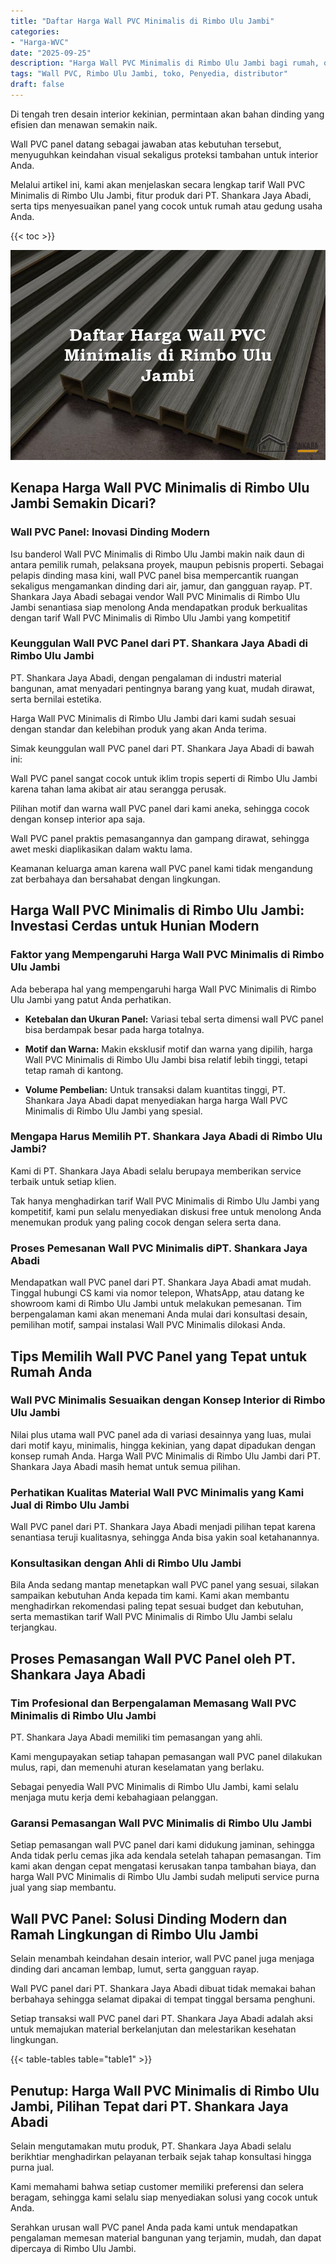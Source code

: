 ```yaml
---
title: "Daftar Harga Wall PVC Minimalis di Rimbo Ulu Jambi"
categories: 
- "Harga-WVC"
date: "2025-09-25"
description: "Harga Wall PVC Minimalis di Rimbo Ulu Jambi bagi rumah, office, serta ritel. Produk berkualitas, beragam motif, pilihan warna elegan, dengan jasa pemasangan ditangani oleh tenaga ahli profesional serta garansi resmi!|Jasa penyediaan Wall PVC Minimalis di Rimbo Ulu Jambi untuk keperluan hunian, perkantoran, atau toko, beserta panel berkualitas dan penempatan oleh tim berpengalaman serta jaminan resmi.|Pilihan Wall PVC Minimalis di Rimbo Ulu Jambi yang andal untuk hunian, kantor, dan toko, bersama produk unggulan dan penempatan dikerjakan oleh teknisi profesional dan kepastian resmi.|Penjualan Wall PVC Minimalis di Rimbo Ulu Jambi untuk tempat tinggal, perkantoran, serta gerai, dengan panel berkualitas dan pemasangan dikerjakan oleh tenaga ahli berpengalaman, lengkap dengan kepastian resmi.}"
tags: "Wall PVC, Rimbo Ulu Jambi, toko, Penyedia, distributor"
draft: false
---
```


Di tengah tren desain interior kekinian, permintaan akan bahan dinding yang efisien dan menawan semakin naik.

Wall PVC panel datang sebagai jawaban atas kebutuhan tersebut, menyuguhkan keindahan visual sekaligus proteksi tambahan untuk interior Anda.

Melalui artikel ini, kami akan menjelaskan secara lengkap tarif Wall PVC Minimalis di Rimbo Ulu Jambi, fitur produk dari PT. Shankara Jaya Abadi, serta tips menyesuaikan panel yang cocok untuk rumah atau gedung usaha Anda.

{{< toc >}}

![Daftar Harga Wall PVC Minimalis di Rimbo Ulu Jambi](/images/Harga-WVC/Daftar-Harga-Wall-PVC-Minimalis-di-Rimbo-Ulu-Jambi.png)


## Kenapa Harga Wall PVC Minimalis di Rimbo Ulu Jambi Semakin Dicari?

### Wall PVC Panel: Inovasi Dinding Modern

Isu banderol Wall PVC Minimalis di Rimbo Ulu Jambi makin naik daun di antara pemilik rumah, pelaksana proyek, maupun pebisnis properti. Sebagai pelapis dinding masa kini, wall PVC panel bisa mempercantik ruangan sekaligus mengamankan dinding dari air, jamur, dan gangguan rayap. PT. Shankara Jaya Abadi sebagai vendor Wall PVC Minimalis di Rimbo Ulu Jambi senantiasa siap menolong Anda mendapatkan produk berkualitas dengan tarif Wall PVC Minimalis di Rimbo Ulu Jambi yang kompetitif

### Keunggulan Wall PVC Panel dari PT. Shankara Jaya Abadi di Rimbo Ulu Jambi

PT. Shankara Jaya Abadi, dengan pengalaman di industri material bangunan, amat menyadari pentingnya barang yang kuat, mudah dirawat, serta bernilai estetika.

Harga Wall PVC Minimalis di Rimbo Ulu Jambi dari kami sudah sesuai dengan standar dan kelebihan produk yang akan Anda terima.

Simak keunggulan wall PVC panel dari PT. Shankara Jaya Abadi di bawah ini:

Wall PVC panel sangat cocok untuk iklim tropis seperti di Rimbo Ulu Jambi karena tahan lama akibat air atau serangga perusak.

Pilihan motif dan warna wall PVC panel dari kami aneka, sehingga cocok dengan konsep interior apa saja.

Wall PVC panel praktis pemasangannya dan gampang dirawat, sehingga awet meski diaplikasikan dalam waktu lama.

Keamanan keluarga aman karena wall PVC panel kami tidak mengandung zat berbahaya dan bersahabat dengan lingkungan.

## Harga Wall PVC Minimalis di Rimbo Ulu Jambi: Investasi Cerdas untuk Hunian Modern

### Faktor yang Mempengaruhi Harga Wall PVC Minimalis di Rimbo Ulu Jambi

Ada beberapa hal yang mempengaruhi harga Wall PVC Minimalis di Rimbo Ulu Jambi yang patut Anda perhatikan.

- **Ketebalan dan Ukuran Panel:** Variasi tebal serta dimensi wall PVC panel bisa berdampak besar pada harga totalnya.

- **Motif dan Warna:** Makin eksklusif motif dan warna yang dipilih, harga Wall PVC Minimalis di Rimbo Ulu Jambi bisa relatif lebih tinggi, tetapi tetap ramah di kantong.

- **Volume Pembelian:** Untuk transaksi dalam kuantitas tinggi, PT. Shankara Jaya Abadi dapat menyediakan harga harga Wall PVC Minimalis di Rimbo Ulu Jambi yang spesial.

### Mengapa Harus Memilih PT. Shankara Jaya Abadi di Rimbo Ulu Jambi?

Kami di PT. Shankara Jaya Abadi selalu berupaya memberikan service terbaik untuk setiap klien.

Tak hanya menghadirkan tarif Wall PVC Minimalis di Rimbo Ulu Jambi yang kompetitif, kami pun selalu menyediakan diskusi free untuk menolong Anda menemukan produk yang paling cocok dengan selera serta dana.

### Proses Pemesanan Wall PVC Minimalis diPT. Shankara Jaya Abadi

Mendapatkan wall PVC panel dari PT. Shankara Jaya Abadi amat mudah. Tinggal hubungi CS kami via nomor telepon, WhatsApp, atau datang ke showroom kami di Rimbo Ulu Jambi untuk melakukan pemesanan. Tim berpengalaman kami akan menemani Anda mulai dari konsultasi desain, pemilihan motif, sampai instalasi Wall PVC Minimalis dilokasi Anda.

## Tips Memilih Wall PVC Panel yang Tepat untuk Rumah Anda

### Wall PVC Minimalis Sesuaikan dengan Konsep Interior di Rimbo Ulu Jambi

Nilai plus utama wall PVC panel ada di variasi desainnya yang luas, mulai dari motif kayu, minimalis, hingga kekinian, yang dapat dipadukan dengan konsep rumah Anda. Harga Wall PVC Minimalis di Rimbo Ulu Jambi dari PT. Shankara Jaya Abadi masih hemat untuk semua pilihan.

### Perhatikan Kualitas Material Wall PVC Minimalis yang Kami Jual di Rimbo Ulu Jambi

Wall PVC panel dari PT. Shankara Jaya Abadi menjadi pilihan tepat karena senantiasa teruji kualitasnya, sehingga Anda bisa yakin soal ketahanannya.

### Konsultasikan dengan Ahli di Rimbo Ulu Jambi

Bila Anda sedang mantap menetapkan wall PVC panel yang sesuai, silakan sampaikan kebutuhan Anda kepada tim kami. Kami akan membantu menghadirkan rekomendasi paling tepat sesuai budget dan kebutuhan, serta memastikan tarif Wall PVC Minimalis di Rimbo Ulu Jambi selalu terjangkau.

## Proses Pemasangan Wall PVC Panel oleh PT. Shankara Jaya Abadi

### Tim Profesional dan Berpengalaman Memasang Wall PVC Minimalis di Rimbo Ulu Jambi

PT. Shankara Jaya Abadi memiliki tim pemasangan yang ahli.

Kami mengupayakan setiap tahapan pemasangan wall PVC panel dilakukan mulus, rapi, dan memenuhi aturan keselamatan yang berlaku.

Sebagai penyedia Wall PVC Minimalis di Rimbo Ulu Jambi, kami selalu menjaga mutu kerja demi kebahagiaan pelanggan.

### Garansi Pemasangan Wall PVC Minimalis di Rimbo Ulu Jambi

Setiap pemasangan wall PVC panel dari kami didukung jaminan, sehingga Anda tidak perlu cemas jika ada kendala setelah tahapan pemasangan. Tim kami akan dengan cepat mengatasi kerusakan tanpa tambahan biaya, dan harga Wall PVC Minimalis di Rimbo Ulu Jambi sudah meliputi service purna jual yang siap membantu.

## Wall PVC Panel: Solusi Dinding Modern dan Ramah Lingkungan di Rimbo Ulu Jambi

Selain menambah keindahan desain interior, wall PVC panel juga menjaga dinding dari ancaman lembap, lumut, serta gangguan rayap.

Wall PVC panel dari PT. Shankara Jaya Abadi dibuat tidak memakai bahan berbahaya sehingga selamat dipakai di tempat tinggal bersama penghuni.

Setiap transaksi wall PVC panel dari PT. Shankara Jaya Abadi adalah aksi untuk memajukan material berkelanjutan dan melestarikan kesehatan lingkungan.

{{< table-tables table="table1" >}}

## Penutup: Harga Wall PVC Minimalis di Rimbo Ulu Jambi, Pilihan Tepat dari PT. Shankara Jaya Abadi

Selain mengutamakan mutu produk, PT. Shankara Jaya Abadi selalu berikhtiar menghadirkan pelayanan terbaik sejak tahap konsultasi hingga purna jual.

Kami memahami bahwa setiap customer memiliki preferensi dan selera beragam, sehingga kami selalu siap menyediakan solusi yang cocok untuk Anda.

Serahkan urusan wall PVC panel Anda pada kami untuk mendapatkan pengalaman memesan material bangunan yang terjamin, mudah, dan dapat dipercaya di Rimbo Ulu Jambi.
